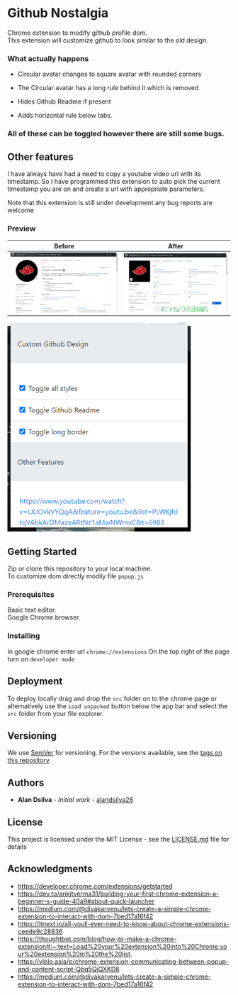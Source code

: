 # Github Nostalgia

Chrome extension to modify github profile dom.  
This extension will customize github to look similar to the old design.

### What actually happens

- Circular avatar changes to square avatar with rounded corners

- The Circular avatar has a long rule behind it which is removed

- Hides Github Readme if present

- Adds horizontal rule below tabs.

### All of these can be toggled however there are still some bugs.

## Other features

I have always have had a need to copy a youtube video url with its timestamp. So I have programmed this extension to auto pick the current timestamp you are on and create a url with appropriate parameters.

Note that this extension is still under development any bug reports are welcome

### Preview

| Before | After |
|--------|-------|
| ![](./screenshots/before.png) | ![](./screenshots/after.png) |

![](./screenshots/extension.png)

## Getting Started

Zip or clone this repository to your local machine.  
To customize dom directly modily file `popup.js`

### Prerequisites

Basic text editor.  
Google Chrome browser.

### Installing

In google chrome enter url `chrome://extensions`
On the top right of the page turn on `developer mode`

## Deployment

To deploy locally drag and drop the `src` folder on to the chrome page or alternatively use the `Load unpacked` button below the app bar and select the `src` folder from your file explorer.

## Versioning

We use [SemVer](http://semver.org/) for versioning. For the versions available, see the [tags on this repository](https://github.com/your/project/tags).

## Authors

- **Alan Dsilva** - _Initial work_ - [alandsilva26](https://github.com/alandsilva26)
<!--
See also the list of [contributors](https://github.com/your/project/contributors) who participated in this project. -->

## License

This project is licensed under the MIT License - see the [LICENSE.md](LICENSE.md) file for details

## Acknowledgments

- https://developer.chrome.com/extensions/getstarted
- https://dev.to/ankitverma31/building-your-first-chrome-extension-a-beginner-s-guide-40a9#about-quick-launcher
- https://medium.com/@divakarvenu/lets-create-a-simple-chrome-extension-to-interact-with-dom-7bed17a16f42
- https://itnext.io/all-youll-ever-need-to-know-about-chrome-extensions-ceede9c28836
- https://thoughtbot.com/blog/how-to-make-a-chrome-extension#:~:text=Load%20your%20extension%20into%20Chrome,your%20extension%20in%20the%20list.
- https://viblo.asia/p/chrome-extension-communicating-between-popup-and-content-script-Qbq5QjQXKD8
- https://medium.com/@divakarvenu/lets-create-a-simple-chrome-extension-to-interact-with-dom-7bed17a16f42
